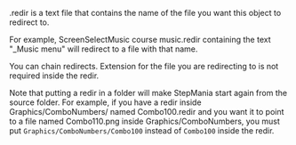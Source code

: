 .redir is a text file that contains the name of the file you want this object to redirect to.

For example, ScreenSelectMusic course music.redir containing the text "_Music menu" will redirect to a file with that name.

You can chain redirects. Extension for the file you are redirecting to is not required inside the redir.

Note that putting a redir in a folder will make StepMania start again from the source folder.
For example, if you have a redir inside Graphics/ComboNumbers/ named Combo100.redir and you want it to point to a file named Combo110.png inside Graphics/ComboNumbers, you must put `Graphics/ComboNumbers/Combo100` instead of `Combo100` inside the redir.